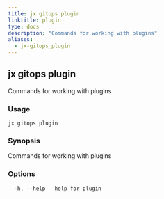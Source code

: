 ```yaml
---
title: jx gitops plugin
linktitle: plugin
type: docs
description: "Commands for working with plugins"
aliases:
  - jx-gitops_plugin
---
```


## jx gitops plugin

Commands for working with plugins

### Usage

```
jx gitops plugin
```

### Synopsis

Commands for working with plugins

### Options

```
  -h, --help   help for plugin
```

